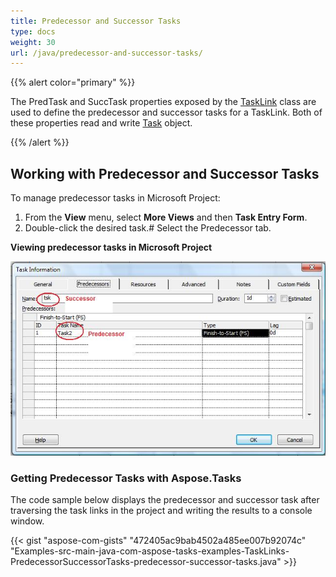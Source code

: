 ```yaml
---
title: Predecessor and Successor Tasks
type: docs
weight: 30
url: /java/predecessor-and-successor-tasks/
---
```


{{% alert color="primary" %}} 

The PredTask and SuccTask properties exposed by the [TaskLink](https://apireference.aspose.com/tasks/java/com.aspose.tasks/TaskLink) class are used to define the predecessor and successor tasks for a TaskLink. Both of these properties read and write [Task](https://apireference.aspose.com/tasks/java/com.aspose.tasks/Task) object.

{{% /alert %}} 
## **Working with Predecessor and Successor Tasks**
To manage predecessor tasks in Microsoft Project:

1. From the **View** menu, select **More Views** and then **Task Entry Form**.
1. Double-click the desired task.# Select the Predecessor tab.

**Viewing predecessor tasks in Microsoft Project** 

![todo:image_alt_text](predecessor-and-successor-tasks_1.png)
### **Getting Predecessor Tasks with Aspose.Tasks**
The code sample below displays the predecessor and successor task after traversing the task links in the project and writing the results to a console window.

{{< gist "aspose-com-gists" "472405ac9bab4502a485ee007b92074c" "Examples-src-main-java-com-aspose-tasks-examples-TaskLinks-PredecessorSuccessorTasks-predecessor-successor-tasks.java" >}}
